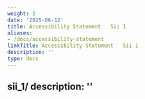 ```yaml
---
weight: 2
date: '2025-06-12'
title: Accessibility Statement   Sii 1
aliases:
- /docs/accessibility-statement
linkTitle: Accessibility Statement   Sii 1
description: ''
type: docs
---
```


sii_1/
description: ''
---

